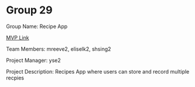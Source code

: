 # Group 29
Group Name: Recipe App

[MVP Link](https://docs.google.com/document/d/1SIIJ_-Z73mEwXn1yDJjVTQE1ZwGRgX2N5WFraz6MMOg/edit?usp=sharing)

Team Members: mreeve2, eliselk2, shsing2

Project Manager: yse2

Project Description: Recipes App where users can store and record multiple recpies
